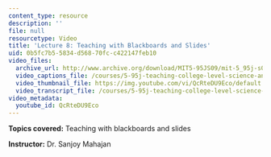 ```yaml
---
content_type: resource
description: ''
file: null
resourcetype: Video
title: 'Lecture 8: Teaching with Blackboards and Slides'
uid: 0b5fc7b5-5834-d568-70fc-c422147feb10
video_files:
  archive_url: http://www.archive.org/download/MIT5-95JS09/mit-5_95j-s09-lec08_300k_pano.mp4
  video_captions_file: /courses/5-95j-teaching-college-level-science-and-engineering-spring-2009/99b988b51d77579c8c2954bebaf4dd6d_QcRteDU9Eco.vtt
  video_thumbnail_file: https://img.youtube.com/vi/QcRteDU9Eco/default.jpg
  video_transcript_file: /courses/5-95j-teaching-college-level-science-and-engineering-spring-2009/d28e7db8893e95f082661c34bf021efe_QcRteDU9Eco.pdf
video_metadata:
  youtube_id: QcRteDU9Eco
---
```


**Topics covered:** Teaching with blackboards and slides  
  
**Instructor:** Dr. Sanjoy Mahajan